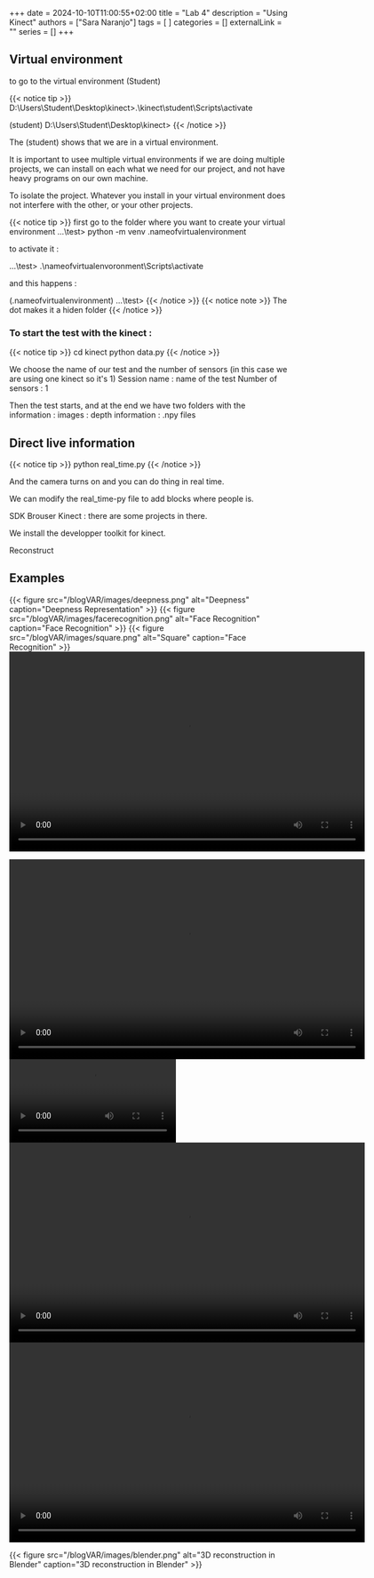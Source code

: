 +++ 
date = 2024-10-10T11:00:55+02:00
title = "Lab 4"
description = "Using Kinect"
authors = ["Sara Naranjo"]
tags = [
    ]
categories = []
externalLink = ""
series = []
+++

## Virtual environment 

to go to the virtual environment (Student)

{{< notice tip >}}
D:\Users\Student\Desktop\kinect>.\kinect\student\Scripts\activate

(student) D:\Users\Student\Desktop\kinect>
{{< /notice >}}

The (student) shows that we are in a virtual environment. 

It is important to usee multiple virtual environments if we are doing multiple projects, we can install on each what we need for our project, and not have heavy programs on our own machine. 

To isolate the project. Whatever you install in your virtual environment does not interfere with the other, or your other projects. 

{{< notice tip >}}
first go to the folder where you want to create your virtual environment 
...\test> python -m venv .nameofvirtualenvironment

to activate it : 

...\test> .\nameofvirtualenvoronment\Scripts\activate

and this happens : 

(.nameofvirtualenvironment) ...\test>
{{< /notice >}}
{{< notice note >}}
The dot makes it a hiden folder 
{{< /notice >}}


### To start the test with the kinect : 
{{< notice tip >}}
cd kinect
python data.py
{{< /notice >}}

We choose the name of our test and the number of sensors (in this case we are using one kinect so it's 1)
Session name : name of the test 
Number of sensors : 1

Then the test starts, and at the end we have two folders with the information : 
images : 
depth information : .npy files 


## Direct live information 

{{< notice tip >}}
python real_time.py
{{< /notice >}}

And the camera turns on and you can do thing in real time. 

We can modify the real_time-py file to add blocks where people is. 

SDK Brouser Kinect : there are some projects in there. 

We install the developper toolkit for kinect. 


Reconstruct

## Examples 
{{< figure src="/blogVAR/images/deepness.png" alt="Deepness" caption="Deepness Representation" >}}
{{< figure src="/blogVAR/images/facerecognition.png" alt="Face Recognition" caption="Face Recognition" >}}
{{< figure src="/blogVAR/images/square.png" alt="Square" caption="Face Recognition" >}}
<video width="640" height="360" controls>
  <source src="/images/3D_reconstruction.mp4" type="video/mp4">
  Your browser does not support the video tag.
</video>

<video width="640" height="360" controls>
  <source src="/blogVAR/images/skeleton.mp4" type="video/mp4">
  Your browser does not support the video tag.
</video>

<video width="" height="" controls>
  <source src="/blogVAR/images/skeleton.mp4" type="video/mp4">
  Your browser does not support the video tag.
</video>

<video width="640" height="360" controls>
  <source src="/images/skeleton.mp4" type="video/mp4">
  Your browser does not support the video tag.
</video>

<video width="640" height="360" controls>
  <source src="/static/images/skeleton.mp4" type="video/mp4">
  Your browser does not support the video tag.
</video>

{{< figure src="/blogVAR/images/blender.png" alt="3D reconstruction in Blender" caption="3D reconstruction in Blender" >}}